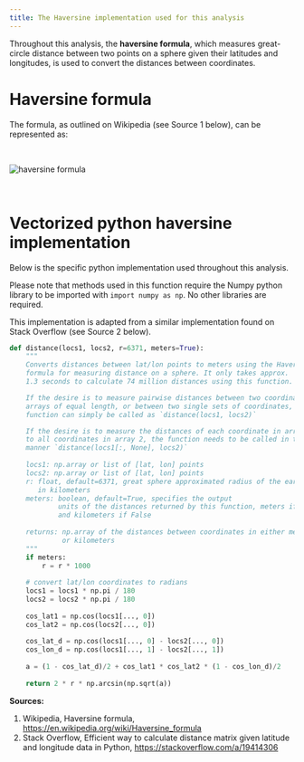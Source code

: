 ```yaml
---
title: The Haversine implementation used for this analysis
---
```


Throughout this analysis, the **haversine formula**, which measures great-circle distance between two points on a sphere given their latitudes and longitudes, is used to convert the distances between coordinates.

# Haversine formula

The formula, as outlined on Wikipedia (see Source 1 below), can be represented as:

<br>

![haversine formula]({{site.url}}/analysis-notes/images/haversine.png)

<br>

# Vectorized python haversine implementation

Below is the specific python implementation used throughout this analysis.

Please note that methods used in this function require the Numpy python library to be imported with `import numpy as np`. No other libraries are required.

This implementation is adapted from a similar implementation found on Stack Overflow (see Source 2 below).

```py
def distance(locs1, locs2, r=6371, meters=True):
    """
    Converts distances between lat/lon points to meters using the Haversine
    formula for measuring distance on a sphere. It only takes approx.
    1.3 seconds to calculate 74 million distances using this function.

    If the desire is to measure pairwise distances between two coordinate
    arrays of equal length, or between two single sets of coordinates, this
    function can simply be called as `distance(locs1, locs2)`

    If the desire is to measure the distances of each coordinate in array 1
    to all coordinates in array 2, the function needs to be called in this
    manner `distance(locs1[:, None], locs2)`
    
    locs1: np.array or list of [lat, lon] points
    locs2: np.array or list of [lat, lon] points
    r: float, default=6371, great sphere approximated radius of the earth
       in kilometers
    meters: boolean, default=True, specifies the output
            units of the distances returned by this function, meters if True,
            and kilometers if False
    
    returns: np.array of the distances between coordinates in either meters
             or kilometers
    """
    if meters:
        r = r * 1000
    
    # convert lat/lon coordinates to radians
    locs1 = locs1 * np.pi / 180
    locs2 = locs2 * np.pi / 180
    
    cos_lat1 = np.cos(locs1[..., 0])
    cos_lat2 = np.cos(locs2[..., 0])
    
    cos_lat_d = np.cos(locs1[..., 0] - locs2[..., 0])
    cos_lon_d = np.cos(locs1[..., 1] - locs2[..., 1])
    
    a = (1 - cos_lat_d)/2 + cos_lat1 * cos_lat2 * (1 - cos_lon_d)/2
    
    return 2 * r * np.arcsin(np.sqrt(a))
```

**Sources:**

1. Wikipedia, Haversine formula, https://en.wikipedia.org/wiki/Haversine_formula
2. Stack Overflow, Efficient way to calculate distance matrix given latitude and longitude data in Python, https://stackoverflow.com/a/19414306